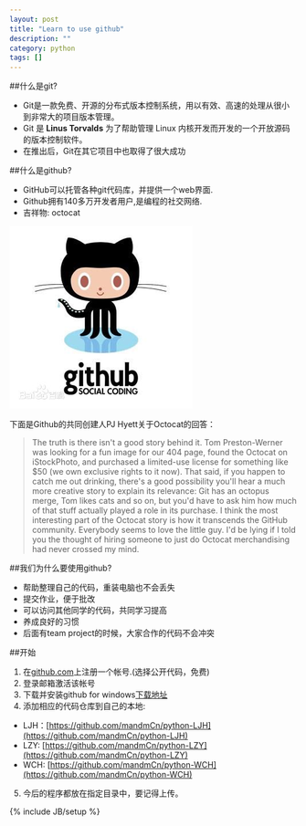 ```yaml
---
layout: post
title: "Learn to use github"
description: ""
category: python
tags: []
---
```

##什么是git?
* Git是一款免费、开源的分布式版本控制系统，用以有效、高速的处理从很小到非常大的项目版本管理。
* Git 是 **Linus Torvalds** 为了帮助管理 Linux 内核开发而开发的一个开放源码的版本控制软件。
* 在推出后，Git在其它项目中也取得了很大成功

##什么是github?
* GitHub可以托管各种git代码库，并提供一个web界面.
* Github拥有140多万开发者用户,是编程的社交网络.
* 吉祥物: octocat
 
![octocat](/octocat.jpg)

下面是Github的共同创建人PJ Hyett关于Octocat的回答：

>The truth is there isn't a good story behind it. Tom Preston-Werner was looking for a fun image for our 404 page, found the Octocat on iStockPhoto, and purchased a limited-use license for something like $50 (we own exclusive rights to it now).
>That said, if you happen to catch me out drinking, there's a good possibility you'll hear a much more creative story to explain its relevance: Git has an octopus merge, Tom likes cats and so on, but you'd have to ask him how much of that stuff actually played a role in its purchase.
>I think the most interesting part of the Octocat story is how it transcends the GitHub community. Everybody seems to love the little guy. I'd be lying if I told you the thought of hiring someone to just do Octocat merchandising had never crossed my mind.

##我们为什么要使用github?
* 帮助整理自己的代码，重装电脑也不会丢失
* 提交作业，便于批改
* 可以访问其他同学的代码，共同学习提高
* 养成良好的习惯
* 后面有team project的时候，大家合作的代码不会冲突

##开始
1. 在[github.com](https://github.com/)上注册一个帐号.(选择公开代码，免费)
2. 登录邮箱激活该帐号
3. 下载并安装github for windows[下载地址](https://windows.github.com/)
4. 添加相应的代码仓库到自己的本地:
* LJH：[https://github.com/mandmCn/python-LJH](https://github.com/mandmCn/python-LJH)
* LZY: [https://github.com/mandmCn/python-LZY](https://github.com/mandmCn/python-LZY)
* WCH: [https://github.com/mandmCn/python-WCH](https://github.com/mandmCn/python-WCH)
5. 今后的程序都放在指定目录中，要记得上传。


{% include JB/setup %}
